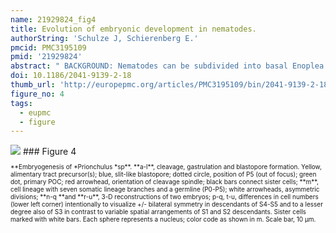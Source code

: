 ```yaml
---
name: 21929824_fig4
title: Evolution of embryonic development in nematodes.
authorString: 'Schulze J, Schierenberg E.'
pmcid: PMC3195109
pmid: '21929824'
abstract: " BACKGROUND: Nematodes can be subdivided into basal Enoplea (clades 1 and 2) and more derived Chromadorea (clades 3 to 12). Embryogenesis of Caenorhabditis elegans (clade 9) has been analyzed in most detail. Their establishment of polarity and asymmetric cleavage requires the differential localization of PAR proteins. Earlier studies on selected other nematodes revealed that embryonic development of nematodes is more diverse than the essentially invariant development of C. elegans and the classic study object Ascaris had suggested. To obtain a more detailed picture of variations and evolutionary trends we compared embryonic cell lineages and pattern formation in embryos of all 12 nematode clades. METHODS: The study was conducted using 4-D microscopy and 3-D modeling of developing embryos. RESULTS: We found dramatic differences compared to C. elegans in Enoplea but also considerable variations among Chromadorea. We discovered 'Polarity Organizing Centers' (POCs) that orient cleavage spindles along the anterior-posterior axis in distinct cells over consecutive cell generations. The resulting lineally arranged blastomeres represent a starting point for the establishment of bilateral symmetry within individual lineages. We can discern six different early cleavage types and suggest that these variations are due to modifications in the activity of the POCs in conjunction with changes in the distribution of PAR proteins. In addition, our studies indicate that lineage complexity advanced considerably during evolution, that is we observe trends towards an increase of somatic founder cells, from monoclonal to polyclonal lineages and from a variable (position-dependent) to an invariable (lineage-dependent) way of cell fate specification. In contrast to the early phase of embryogenesis, the second half ('morphogenesis') appears similar in all studied nematodes. Comparison of early cleavage between the basal nematode Tobrilus stefanskii and the tardigrade Hypsibius dujardini revealed surprising similarities indicating that the presence of POCs is not restricted to nematode embryos. CONCLUSIONS: The pattern of cleavage, spatial arrangement and differentiation of cells diverged dramatically during the history of the phylum Nematoda without corresponding changes in the phenotype. While in all studied representatives the same distinctive developmental steps need to be taken, cell behavior leading to these is not conserved."
doi: 10.1186/2041-9139-2-18
thumb_url: 'http://europepmc.org/articles/PMC3195109/bin/2041-9139-2-18-4.gif'
figure_no: 4
tags:
  - eupmc
  - figure
---
```

<img src='http://europepmc.org/articles/PMC3195109/bin/2041-9139-2-18-4.jpg' style='max-height: 300px'>
### Figure 4
<p style='font-size: 10px;'>**Embryogenesis of *Prionchulus *sp**. **a-l**, cleavage, gastrulation and blastopore formation. Yellow, alimentary tract precursor(s); blue, slit-like blastopore; dotted circle, position of P5 (out of focus); green dot, primary POC; red arrowhead, orientation of cleavage spindle; black bars connect sister cells; **m**, cell lineage with seven somatic lineage branches and a germline (P0-P5); white arrowheads, asymmetric divisions; **n-q **and **r-u**, 3-D reconstructions of two embryos; p-q, t-u, differences in cell numbers (lower left corner) intentionally to visualize +/- bilateral symmetry in descendants of S4-S5 and to a lesser degree also of S3 in contrast to variable spatial arrangements of S1 and S2 descendants. Sister cells marked with white bars. Each sphere represents a nucleus; color code as shown in m. Scale bar, 10 μm.</p>